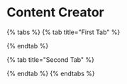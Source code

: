 # Content Creator

{% tabs %}
{% tab title="First Tab" %}

{% endtab %}

{% tab title="Second Tab" %}

{% endtab %}
{% endtabs %}



